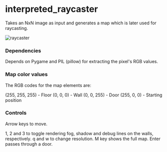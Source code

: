 # interpreted_raycaster
Takes an NxN image as input and generates a map which is later used for raycasting.

![raycaster](https://github.com/eksd3/interpreted_raycaster/blob/master/images/ss.png)

### Dependencies
Depends on Pygame and PIL (pillow) for extracting the pixel's RGB values.

### Map color values
The RGB codes for the map elements are:

(255, 255, 255) - Floor
(0, 0, 0) - Wall
(0, 0, 255) - Door
(255, 0, 0) - Starting position

### Controls
Arrow keys to move.

1, 2 and 3 to toggle rendering fog, shadow and debug lines on the walls, respectively.
q and w to change resolution.
M key shows the full map.
Enter passes through a door.
